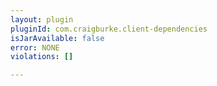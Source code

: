 ```yaml
---
layout: plugin
pluginId: com.craigburke.client-dependencies
isJarAvailable: false
error: NONE
violations: []

---
```

